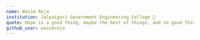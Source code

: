 ```yaml
---
name: Wasim Reja
institution: Jalpaiguri Government Engineering College 🚩 
quote: Hope is a good thing, maybe the best of things, and no good thing ever dies.
github_user: wasimreja
---
```

